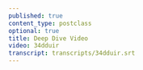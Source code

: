 ```yaml
---
published: true
content_type: postclass
optional: true
title: Deep Dive Video
video: 34dduir
transcript: transcripts/34dduir.srt
---
```

